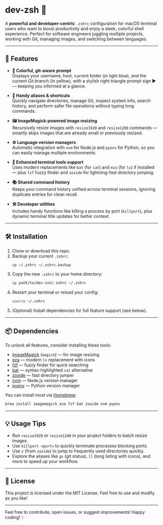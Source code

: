 
# dev-zsh 🚀

A **powerful and developer-centric** `.zshrc` configuration for macOS terminal users who want to boost productivity and enjoy a sleek, colorful shell experience. Perfect for software engineers juggling multiple projects, working with Git, managing images, and switching between languages.

---

## 🌟 Features

- **🎨 Colorful, git-aware prompt**  
  Displays your username, host, current folder (in light blue), and the current Git branch (in yellow), with a stylish right triangle prompt sign ▶ — keeping you informed at a glance.

- **🔧 Handy aliases & shortcuts**  
  Quickly navigate directories, manage Git, inspect system info, search history, and perform safer file operations without typing long commands.

- **🖼️ ImageMagick-powered image resizing**  
  Recursively resize images with `resize1920` and `resize1200` commands — smartly skips images that are already small or previously resized.

- **⚙️ Language version managers**  
  Automatic integration with `nvm` for Node.js and `pyenv` for Python, so you can easily manage multiple environments.

- **🚀 Enhanced terminal tools support**  
  Uses modern replacements like `bat` (for `cat`) and `eza` (for `ls`) if installed — plus `fzf` fuzzy finder and `zoxide` for lightning-fast directory jumping.

- **📚 Shared command history**  
  Keeps your command history unified across terminal sessions, ignoring duplicate entries for clean recall.

- **🛠️ Developer utilities**  
  Includes handy functions like killing a process by port (`killport`), plus dynamic terminal title updates for better context.

---

## 🛠️ Installation

1. Clone or download this repo.  
2. Backup your current `.zshrc`:  
   ```bash
   cp ~/.zshrc ~/.zshrc.backup
   ```  
3. Copy the new `.zshrc` to your home directory:  
   ```bash
   cp path/to/dev-zsh/.zshrc ~/.zshrc
   ```  
4. Restart your terminal or reload your config:  
   ```bash
   source ~/.zshrc
   ```  
5. (Optional) Install dependencies for full feature support (see below).

---

## 📦 Dependencies

To unlock all features, consider installing these tools:

- [ImageMagick](https://imagemagick.org/) (`magick`) — for image resizing  
- [eza](https://the.exa.website/) — modern `ls` replacement with icons  
- [fzf](https://github.com/junegunn/fzf) — fuzzy finder for quick searching  
- [bat](https://github.com/sharkdp/bat) — syntax-highlighted `cat` alternative  
- [zoxide](https://github.com/ajeetdsouza/zoxide) — fast directory jumper  
- [nvm](https://github.com/nvm-sh/nvm) — Node.js version manager  
- [pyenv](https://github.com/pyenv/pyenv) — Python version manager  

You can install most via [Homebrew](https://brew.sh/):

```bash
brew install imagemagick eza fzf bat zoxide nvm pyenv
```

---

## 💡 Usage Tips

- Run `resize1920` or `resize1200` in your project folders to batch resize images.  
- Use `killport <port>` to quickly terminate processes blocking ports.  
- Use `z` (from `zoxide`) to jump to frequently used directories quickly.  
- Explore the aliases like `gs` (git status), `ll` (long listing with icons), and more to speed up your workflow.

---

## 📜 License

This project is licensed under the MIT License. Feel free to use and modify as you like!

---

Feel free to contribute, open issues, or suggest improvements! Happy coding! ✨
